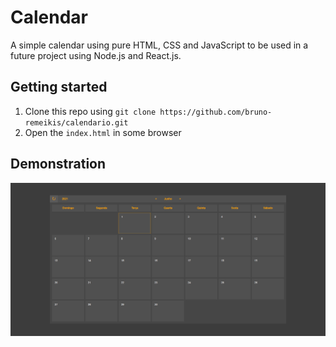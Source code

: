 # Calendar
A simple calendar using pure HTML, CSS and JavaScript to be used in a future project using Node.js and React.js.

## Getting started
1. Clone this repo using `git clone https://github.com/bruno-remeikis/calendario.git`
2. Open the `index.html` in some browser

## Demonstration
![Main image](img.png)

